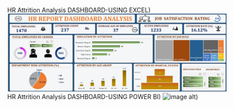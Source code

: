 HR Attrition Analysis DASHBOARD-USING EXCEL)
![image alt](https://github.com/Pragatibisht123/HR-Attrition-Analysis./blob/28a881e4b9e099e0f8a77778562c1fc765ad3f96/HR_Dashboard_Excel.jpg)
HR Attrition Analysis DASHBOARD-USING POWER BI)
![image alt]())
